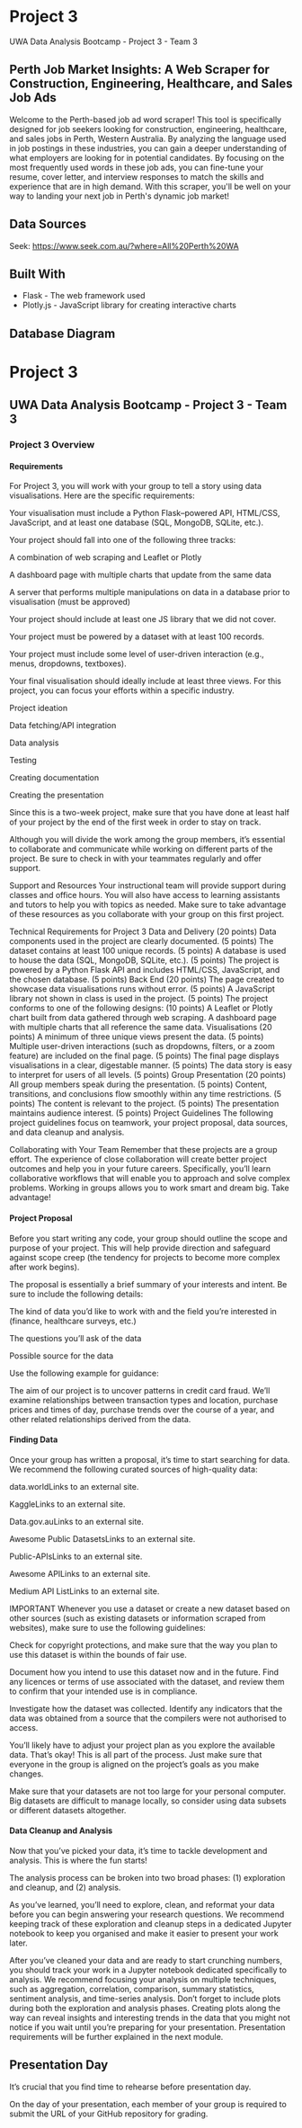 # Project 3
UWA Data Analysis Bootcamp - Project 3 - Team 3

## Perth Job Market Insights: A Web Scraper for Construction, Engineering, Healthcare, and Sales Job Ads
Welcome to the Perth-based job ad word scraper! This tool is specifically designed for job seekers looking for construction, engineering, healthcare, and sales jobs in Perth, Western Australia. By analyzing the language used in job postings in these industries, you can gain a deeper understanding of what employers are looking for in potential candidates. By focusing on the most frequently used words in these job ads, you can fine-tune your resume, cover letter, and interview responses to match the skills and experience that are in high demand. With this scraper, you'll be well on your way to landing your next job in Perth's dynamic job market!


## Data Sources
Seek: https://www.seek.com.au/?where=All%20Perth%20WA


## Built With
- Flask - The web framework used
- Plotly.js - JavaScript library for creating interactive charts

## Database Diagram


# Project 3
UWA Data Analysis Bootcamp - Project 3 - Team 3
-----
### Project 3 Overview
#### Requirements

For Project 3, you will work with your group to tell a story using data visualisations. Here are the specific requirements:

Your visualisation must include a Python Flask–powered API, HTML/CSS, JavaScript, and at least one database (SQL, MongoDB, SQLite, etc.).

Your project should fall into one of the following three tracks:

A combination of web scraping and Leaflet or Plotly

A dashboard page with multiple charts that update from the same data

A server that performs multiple manipulations on data in a database prior to visualisation (must be approved)

Your project should include at least one JS library that we did not cover.

Your project must be powered by a dataset with at least 100 records.

Your project must include some level of user-driven interaction (e.g., menus, dropdowns, textboxes).

Your final visualisation should ideally include at least three views. For this project, you can focus your efforts within a specific industry.

Project ideation

Data fetching/API integration

Data analysis

Testing

Creating documentation

Creating the presentation

Since this is a two-week project, make sure that you have done at least half of your project by the end of the first week in order to stay on track.

Although you will divide the work among the group members, it’s essential to collaborate and communicate while working on different parts of the project. Be sure to check in with your teammates regularly and offer support.

Support and Resources
Your instructional team will provide support during classes and office hours. You will also have access to learning assistants and tutors to help you with topics as needed. Make sure to take advantage of these resources as you collaborate with your group on this first project.

Technical Requirements for Project 3
Data and Delivery (20 points)
Data components used in the project are clearly documented. (5 points)
The dataset contains at least 100 unique records. (5 points)
A database is used to house the data (SQL, MongoDB, SQLite, etc.). (5 points)
The project is powered by a Python Flask API and includes HTML/CSS, JavaScript, and the chosen database. (5 points)
Back End (20 points)
The page created to showcase data visualisations runs without error. (5 points)
A JavaScript library not shown in class is used in the project. (5 points)
The project conforms to one of the following designs: (10 points)
A Leaflet or Plotly chart built from data gathered through web scraping.
A dashboard page with multiple charts that all reference the same data.
Visualisations (20 points)
A minimum of three unique views present the data. (5 points)
Multiple user-driven interactions (such as dropdowns, filters, or a zoom feature) are included on the final page. (5 points)
The final page displays visualisations in a clear, digestable manner. (5 points)
The data story is easy to interpret for users of all levels. (5 points)
Group Presentation (20 points)
All group members speak during the presentation. (5 points)
Content, transitions, and conclusions flow smoothly within any time restrictions. (5 points)
The content is relevant to the project. (5 points)
The presentation maintains audience interest. (5 points)
Project Guidelines
The following project guidelines focus on teamwork, your project proposal, data sources, and data cleanup and analysis.

Collaborating with Your Team
Remember that these projects are a group effort. The experience of close collaboration will create better project outcomes and help you in your future careers. Specifically, you’ll learn collaborative workflows that will enable you to approach and solve complex problems. Working in groups allows you to work smart and dream big. Take advantage!

#### Project Proposal

Before you start writing any code, your group should outline the scope and purpose of your project. This will help provide direction and safeguard against scope creep (the tendency for projects to become more complex after work begins).

The proposal is essentially a brief summary of your interests and intent. Be sure to include the following details:

The kind of data you’d like to work with and the field you’re interested in (finance, healthcare surveys, etc.)

The questions you’ll ask of the data

Possible source for the data

Use the following example for guidance:

The aim of our project is to uncover patterns in credit card fraud. We’ll examine relationships between transaction types and location, purchase prices and times of day, purchase trends over the course of a year, and other related relationships derived from the data.

#### Finding Data

Once your group has written a proposal, it’s time to start searching for data. We recommend the following curated sources of high-quality data:

data.worldLinks to an external site.

KaggleLinks to an external site.

Data.gov.auLinks to an external site.

Awesome Public DatasetsLinks to an external site.

Public-APIsLinks to an external site.

Awesome APILinks to an external site.

Medium API ListLinks to an external site.

IMPORTANT
Whenever you use a dataset or create a new dataset based on other sources (such as existing datasets or information scraped from websites), make sure to use the following guidelines:

Check for copyright protections, and make sure that the way you plan to use this dataset is within the bounds of fair use.

Document how you intend to use this dataset now and in the future. Find any licences or terms of use associated with the dataset, and review them to confirm that your intended use is in compliance.

Investigate how the dataset was collected. Identify any indicators that the data was obtained from a source that the compilers were not authorised to access.

You’ll likely have to adjust your project plan as you explore the available data. That’s okay! This is all part of the process. Just make sure that everyone in the group is aligned on the project’s goals as you make changes.

Make sure that your datasets are not too large for your personal computer. Big datasets are difficult to manage locally, so consider using data subsets or different datasets altogether.

#### Data Cleanup and Analysis

Now that you’ve picked your data, it’s time to tackle development and analysis. This is where the fun starts!

The analysis process can be broken into two broad phases: (1) exploration and cleanup, and (2) analysis.

As you’ve learned, you’ll need to explore, clean, and reformat your data before you can begin answering your research questions. We recommend keeping track of these exploration and cleanup steps in a dedicated Jupyter notebook to keep you organised and make it easier to present your work later.

After you’ve cleaned your data and are ready to start crunching numbers, you should track your work in a Jupyter notebook dedicated specifically to analysis. We recommend focusing your analysis on multiple techniques, such as aggregation, correlation, comparison, summary statistics, sentiment analysis, and time-series analysis. Don’t forget to include plots during both the exploration and analysis phases. Creating plots along the way can reveal insights and interesting trends in the data that you might not notice if you wait until you’re preparing for your presentation. Presentation requirements will be further explained in the next module.

## Presentation Day
It’s crucial that you find time to rehearse before presentation day.

On the day of your presentation, each member of your group is required to submit the URL of your GitHub repository for grading.
